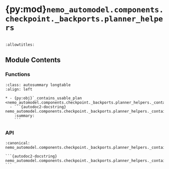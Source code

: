 # {py:mod}`nemo_automodel.components.checkpoint._backports.planner_helpers`

```{py:module} nemo_automodel.components.checkpoint._backports.planner_helpers
```

```{autodoc2-docstring} nemo_automodel.components.checkpoint._backports.planner_helpers
:allowtitles:
```

## Module Contents

### Functions

````{list-table}
:class: autosummary longtable
:align: left

* - {py:obj}`_contains_usable_plan <nemo_automodel.components.checkpoint._backports.planner_helpers._contains_usable_plan>`
  - ```{autodoc2-docstring} nemo_automodel.components.checkpoint._backports.planner_helpers._contains_usable_plan
    :summary:
    ```
````

### API

````{py:function} _contains_usable_plan(delta_plans: list[torch.distributed.checkpoint.planner.SavePlan]) -> bool
:canonical: nemo_automodel.components.checkpoint._backports.planner_helpers._contains_usable_plan

```{autodoc2-docstring} nemo_automodel.components.checkpoint._backports.planner_helpers._contains_usable_plan
```
````
